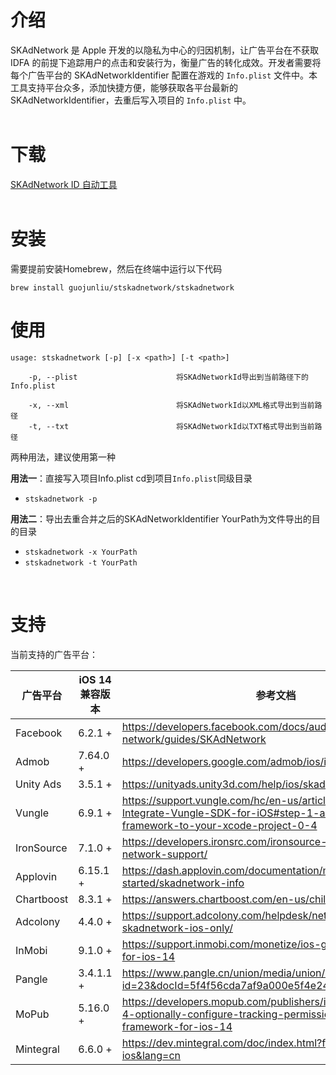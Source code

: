 # 介绍

SKAdNetwork 是 Apple 开发的以隐私为中心的归因机制，让广告平台在不获取 IDFA 的前提下追踪用户的点击和安装行为，衡量广告的转化成效。开发者需要将每个广告平台的 SKAdNetworkIdentifier 配置在游戏的 `Info.plist` 文件中。本工具支持平台众多，添加快捷方便，能够获取各平台最新的 SKAdNetworkIdentifier，去重后写入项目的 `Info.plist` 中。
<br><br/>
# 下载
[SKAdNetwork ID 自动工具](https://github.com/guojunliu/homebrew-stskadnetwork "stskadnetwork")
<br><br/>
# 安装
需要提前安装Homebrew，然后在终端中运行以下代码

```
brew install guojunliu/stskadnetwork/stskadnetwork
```

# 使用

```
usage: stskadnetwork [-p] [-x <path>] [-t <path>]

    -p, --plist                      将SKAdNetworkId导出到当前路径下的Info.plist

    -x, --xml                        将SKAdNetworkId以XML格式导出到当前路径
    -t, --txt                        将SKAdNetworkId以TXT格式导出到当前路径
```
两种用法，建议使用第一种

**用法一**：直接写入项目Info.plist
cd到项目`Info.plist`同级目录

- `stskadnetwork -p`

**用法二**：导出去重合并之后的SKAdNetworkIdentifier
YourPath为文件导出的目的目录
- `stskadnetwork -x YourPath`
- `stskadnetwork -t YourPath`
<br>

# 支持
当前支持的广告平台：

| 广告平台 | iOS 14 兼容版本 | 参考文档 |
| ------------ | ------------ | ------------ |
| Facebook | 6.2.1 + | https://developers.facebook.com/docs/audience-network/guides/SKAdNetwork |
|Admob | 7.64.0 + | https://developers.google.com/admob/ios/ios14 |
| Unity Ads | 3.5.1 + | https://unityads.unity3d.com/help/ios/skadnetwork-ids |
| Vungle | 6.9.1 + | https://support.vungle.com/hc/en-us/articles/360002925791-Integrate-Vungle-SDK-for-iOS#step-1-add-the-vungle-framework-to-your-xcode-project-0-4 |
| IronSource | 7.1.0 + | https://developers.ironsrc.com/ironsource-mobile/ios/ios-14-network-support/ |
| Applovin | 6.15.1 + | https://dash.applovin.com/documentation/mediation/ios/getting-started/skadnetwork-info |
| Chartboost | 8.3.1 + | https://answers.chartboost.com/en-us/child_article/ios-14 |
| Adcolony | 4.4.0 + | https://support.adcolony.com/helpdesk/network-ids-for-skadnetwork-ios-only/ |
| InMobi | 9.1.0 + | https://support.inmobi.com/monetize/ios-guidelines/preparing-for-ios-14 |
| Pangle | 3.4.1.1 + | https://www.pangle.cn/union/media/union/download/detail?id=23&docId=5f4f56cda7af9a000e5f4e24&osType=ios |
| MoPub | 5.16.0 + | https://developers.mopub.com/publishers/ios/integrate/#step-4-optionally-configure-tracking-permission-alert-using-att-framework-for-ios-14 |
| Mintegral | 6.6.0 + | https://dev.mintegral.com/doc/index.html?file=sdk-m_sdk-ios&lang=cn |


